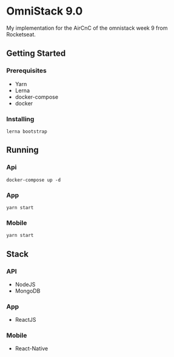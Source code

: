 # OmniStack 9.0

My implementation for the AirCnC of the omnistack week 9 from Rocketseat.

## Getting Started
### Prerequisites
- Yarn
- Lerna
- docker-compose
- docker

### Installing
`lerna bootstrap`

## Running
### Api
`docker-compose up -d`
### App
`yarn start`
### Mobile
`yarn start`

## Stack
### API 
- NodeJS 
- MongoDB

### App
- ReactJS

### Mobile
- React-Native

## 

